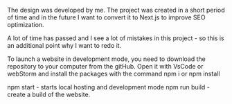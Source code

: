 The design was developed by me.
The project was created in a short period of time and in the future I want to convert it to Next.js to improve SEO optimization. 

A lot of time has passed and I see a lot of mistakes in this project - so this is an additional point why I want to redo it.

To launch a website in development mode, you need to download the repository to your computer from the gitHub. Open it with VsCode or webStorm and install the packages with the command 
npm i or npm install 

npm start - starts local hosting and development mode 
npm run build - create a build of the website.
